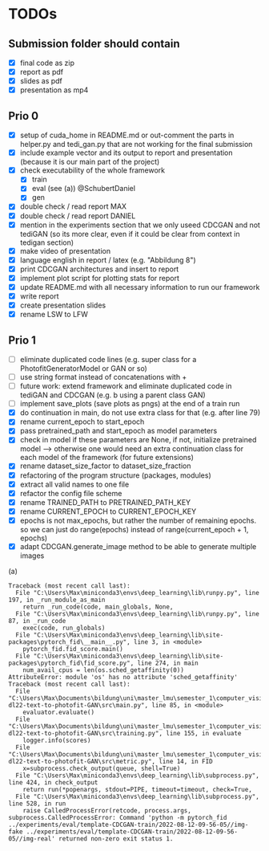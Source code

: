 # TODOs

## Submission folder should contain
- [x] final code as zip
- [x] report as pdf
- [x] slides as pdf
- [x] presentation as mp4

## Prio 0

- [x] setup of cuda_home in README.md or out-comment the parts in helper.py and tedi_gan.py that are not working for the final submission
- [x] include example vector and its output to report and presentation (because it is our main part of the project)
- [x] check executability of the whole framework
  - [x] train
  - [x] eval (see (a)) @SchubertDaniel
  - [x] gen
- [x] double check / read report MAX
- [x] double check / read report DANIEL
- [x] mention in the experiments section that we only useed CDCGAN and not tediGAN (so its more clear, even if it could be clear from context in tedigan section)
- [x] make video of presentation
- [x] language english in report / latex (e.g. "Abbildung 8")
- [x] print CDCGAN architectures and insert to report
- [x] implement plot script for plotting stats for report
- [x] update README.md with all necessary information to run our framework
- [x] write report
- [x] create presentation slides
- [x] rename LSW to LFW

## Prio 1

- [ ] eliminate duplicated code lines (e.g. super class for a PhotofitGeneratorModel or GAN or so)
- [ ] use string format instead of concatenations with +
- [ ] future work: extend framework and eliminate duplicated code in tediGAN and CDCGAN (e.g. b using a parent class GAN)
- [ ] implement save_plots (save plots as pngs) at the end of a train run
- [x] do continuation in main, do not use extra class for that (e.g. after line 79)
- [x] rename current_epoch to start_epoch
- [x] pass pretrained_path and start_epoch as model parameters
- [x] check in model if these parameters are None, if not, initialize pretrained model --> otherwise one would need an extra continuation class for each model of the framework (for future extensions)
- [x] rename dataset_size_factor to dataset_size_fraction
- [x] refactoring of the program structure (packages, modules)
- [x] extract all valid names to one file
- [x] refactor the config file scheme
- [x] rename TRAINED_PATH to PRETRAINED_PATH_KEY
- [x] rename CURRENT_EPOCH to CURRENT_EPOCH_KEY
- [x] epochs is not max_epochs, but rather the number of remaining epochs. so we can just do range(epochs) instead of range(current_epoch + 1, epochs)
- [x] adapt CDCGAN.generate_image method to be able to generate multiple images

(a)
```
Traceback (most recent call last):
  File "C:\Users\Max\miniconda3\envs\deep_learning\lib\runpy.py", line 197, in _run_module_as_main
    return _run_code(code, main_globals, None,
  File "C:\Users\Max\miniconda3\envs\deep_learning\lib\runpy.py", line 87, in _run_code
    exec(code, run_globals)
  File "C:\Users\Max\miniconda3\envs\deep_learning\lib\site-packages\pytorch_fid\__main__.py", line 3, in <module>
    pytorch_fid.fid_score.main()
  File "C:\Users\Max\miniconda3\envs\deep_learning\lib\site-packages\pytorch_fid\fid_score.py", line 274, in main
    num_avail_cpus = len(os.sched_getaffinity(0))
AttributeError: module 'os' has no attribute 'sched_getaffinity'
Traceback (most recent call last):
  File "C:\Users\Max\Documents\bildung\uni\master_lmu\semester_1\computer_vision_and_deep_learning\cv-dl22-text-to-photofit-GAN\src\main.py", line 85, in <module>
    evaluator.evaluate()
  File "C:\Users\Max\Documents\bildung\uni\master_lmu\semester_1\computer_vision_and_deep_learning\cv-dl22-text-to-photofit-GAN\src\training.py", line 155, in evaluate
    logger.info(scores)
  File "C:\Users\Max\Documents\bildung\uni\master_lmu\semester_1\computer_vision_and_deep_learning\cv-dl22-text-to-photofit-GAN\src\metric.py", line 14, in FID
    x=subprocess.check_output(queue, shell=True)
  File "C:\Users\Max\miniconda3\envs\deep_learning\lib\subprocess.py", line 424, in check_output
    return run(*popenargs, stdout=PIPE, timeout=timeout, check=True,
  File "C:\Users\Max\miniconda3\envs\deep_learning\lib\subprocess.py", line 528, in run
    raise CalledProcessError(retcode, process.args,
subprocess.CalledProcessError: Command 'python -m pytorch_fid ../experiments/eval/template-CDCGAN-train/2022-08-12-09-56-05//img-fake ../experiments/eval/template-CDCGAN-train/2022-08-12-09-56-05//img-real' returned non-zero exit status 1.
```